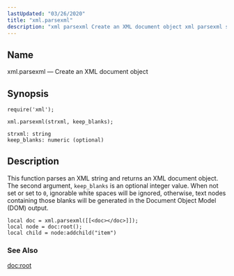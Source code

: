 ```yaml
---
lastUpdated: "03/26/2020"
title: "xml.parsexml"
description: "xml parsexml Create an XML document object xml parsexml strxml keep blanks This function parses an XML string and returns an XML document object The second argument keep blanks is an optional integer value When not set or set to 0 ignorable white spaces will be ignored otherwise text nodes..."
---
```


<a name="lua.ref.xml.parsexml"></a> 
## Name

xml.parsexml — Create an XML document object

<a name="idp19473344"></a> 
## Synopsis

`require('xml');`

`xml.parsexml(strxml, keep_blanks);`

```
strxml: string
keep_blanks: numeric (optional)
```
<a name="idp19477072"></a> 
## Description

This function parses an XML string and returns an XML document object. The second argument, `keep_blanks` is an optional integer value. When not set or set to `0`, ignorable white spaces will be ignored, otherwise, text nodes containing those blanks will be generated in the Document Object Model (DOM) output.

<a name="lua.ref.xml.parsexml.example"></a> 


```
local doc = xml.parsexml([[<doc></doc>]]);
local node = doc:root();
local child = node:addchild("item")
```

<a name="idp19482048"></a> 
### See Also

[doc:root](/momentum/4/lua/ref-xml-doc-root)